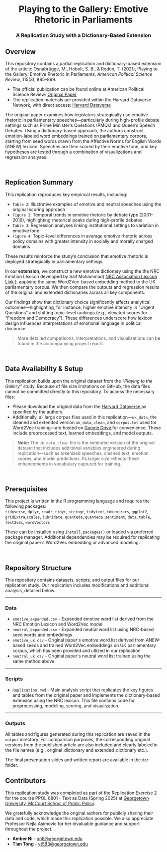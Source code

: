<h1 align="center"> Playing to the Gallery: Emotive Rhetoric in Parliaments </h1>
<h3 align="center"> A Replication Study with a Dictionary-Based Extension </h3>  


<!-- Project Introduction -->
<h2 id="data"> Overview</h2>

This repository contains a partial replication and dictionary-based extension of the article:
Osnabrügge, M., Hobolt, S. B., & Rodon, T. (2021), Playing to the Gallery: Emotive Rhetoric in Parliaments, *American Political Science Review*, 115(3), 885–899. 
- The official publication can be found online at American Political Science Review:
<a href="https://www.cambridge.org/core/journals/american-political-science-review/article/playing-to-the-gallery-emotive-rhetoric-in-parliaments/2A47C797136261391DA27F3A16F64886
">
      Original Paper
    </a>
- The replication materials are provided within the Harvard Dataverse Network, with direct access: <a href="https://dataverse.harvard.edu/dataset.xhtml?persistentId=doi:10.7910/DVN/QDTLYV" target="_blank">
      Harvard Dataverse
    </a>


The original paper examines how legislators strategically use emotive rhetoric in parliamentary speeches—particularly during high-profile debate settings such as Prime Minister's Questions (PMQs) and Queen’s Speech Debates. Using a dictionary-based approach, the authors construct emotion-labeled word embeddings trained on parliamentary corpora, starting from seed words drawn from the Affective Norms for English Words (ANEW) lexicon. Speeches are then scored by their emotive tone, and key hypotheses are tested through a combination of visualizations and regression analyses.

<br>


<!-- Project Replication -->
<h2 id="data"> Replication Summary</h2>

This replication reproduces key empirical results, including:
- `Table 2`: Illustrative examples of emotive and neutral speeches using the original scoring approach
- `Figure 2`: Temporal trends in emotive rhetoric by debate type (2001–2019), highlighting rhetorical peaks during high-profile debates
- `Table 3`: Regression analyses linking institutional settings to variation in emotive tone
- `Figure 4`: Topic-level differences in average emotive rhetoric across policy domains with greater intensity in socially and morally charged domains

These results reinforce the study’s conclusion that emotive rhetoric is deployed strategically in parliamentary settings.


In our **extension**, we construct a new emotive dictionary using the the NRC Emotion Lexicon developed by Saif Mohammad( <a href= "https://saifmohammad.com/WebPages/NRC-Emotion-Lexicon.htm"> NRC Association Lexicon Link </a>), applying the same Word2Vec-based embedding method to the UK parliamentary corpus. We then compare the outputs and regression results of the original and extended dictionaries across all key components.

Our findings show that dictionary choice significantly affects analytical outcomes—highlighting, for instance, higher emotive intensity in "Urgent Questions" and shifting topic-level rankings (e.g., elevated scores for “Freedom and Democracy”). These differences underscore how lexicon design influences interpretations of emotional language in political discourse. 
> More detailed comparisons, interpretations, and visualizations can be found in the accompanying project report.

<br>

<!-- Data Availability & Setup -->
<h2 id="data"> Data Availability & Setup</h2>

This replication builds upon the original dataset from the *“Playing to the Gallery”* study. Because of file size limitations on GitHub, the data files cannot be committed directly to this repository. To access the necessary files:

* Please download the original data from the <a href="https://dataverse.harvard.edu/dataset.xhtml?persistentId=doi:10.7910/DVN/QDTLYV" target="_blank">
      Harvard Dataverse
    </a>
  as specified by the authors.
* Additionally, all large corpus files used in this replication—<code>uk_data</code>, the cleaned and extended version <code>uk_data_clean</code>, and <code>corpus.txt</code> used for Word2Vec training—are hosted on     <a href="https://drive.google.com/drive/folders/1l8mttWYBo1k-GKExBtYCS9ogwWZ5ZTyF?dmr=1&ec=wgc-drive-hero-goto" target="_blank">
      Google Drive
    </a>
 for convenience. These include preprocessed text, learned embeddings, and model outputs.

> **Note:** The `uk_data_clean` file is the extended version of the original dataset that includes additional variables engineered during replication—such as tokenized speeches, cleaned text, emotion scores, and model predictions. Its larger size reflects these enhancements in vocabulary captured for training.

<br>

<!-- PREREQUISITES -->
<h2 id="prerequisites">Prerequisites</h2>

This project is written in the R programming language and requires the following packages:<br>
`tidyverse`, `dplyr`, `readr`, `tidyr`, `stringr`, `tidytext`, `tokenizers`, `ggplot2`, `gridExtra`,`scales`, `lubridate`, `quanteda`, `quanteda.sentiment`, `data.table`, `text2vec`, `wordVectors`

These can be installed using `install.packages()` or loaded via preferred package manager. Additional dependencies may be required for replicating the original paper’s Word2Vec embedding or advanced modeling.


<br>

<!-- Repository Structure -->
<h2 id="project-files">Repository Structure</h2>

<p>
This repository contains datasets, scripts, and output files for our replication study. 
Our replication includes modifications and additional analysis, detailed below.
</p>

---

<h3> Data</h3>

<ul>
  <li><code>emotive_expanded.csv</code> -  Expanded emotive word list derived from the NRC Emotion Lexicon and Word2Vec model </li>
  <li><code>neutral_expanded.csv</code> - Expanded neutral word list using NRC-based seed words and embeddings </li>
  <li><code>emotive_uk.csv</code> - Original paper's emotive word list derived from ANEW-based seeds and trained Word2Vec embeddings on UK parliamentary corpus, which has been provided and utlized in our replication </li>
  <li><code>neutral_uk.csv</code> - Original paper's neutral word list trained using the same method above </li>
</ul>

---

<h3> Scripts</h3>

<ul>
  <li><code>Replication.rmd</code> - Main analysis script that replicates the key figures and tables from the original paper and implements the dictionary-based extension using the NRC lexicon. This file contains code for preprocessing, modeling, scoring, and visualization. </li>
</ul>

---

<h3> Outputs</h3>
All tables and figures generated during this replication are saved in the <code>output</code> directory.  For comparison purposes, the corresponding original versions from the published article are also included and clearly labeled in the file names (e.g., original_dictionary and extended_dictionary etc.).

The final presentation slides and written report are available in the <code>doc</code> folder.


</ul>


<!-- CONTRIBUTORS -->
<h2 id="contributors">Contributors</h2>

<p>
This replication study was completed as part of the Replication Exercise 2 for 
the course PPOL 6801 - Text as Data (Spring 2025) at 
<a href="https://mccourt.georgetown.edu/">Georgetown University, McCourt School of Public Policy</a>.
</p>

We gratefully acknowledge the original authors for publicly sharing their data and code, which made this replication possible. We also appreciate Professor Nejla Asimovic for her invaluable guidance and support throughout the project.

<ul>
  <li><strong>Amber Ni</strong> - <a href="mailto:xn8@georgetown.edu">xn8@georgetown.edu</a></li>
  <li><strong>Tian Tong</strong> - <a href="mailto:yt583@georgetown.edu">yt583@georgetown.edu</a></li>
</ul>

